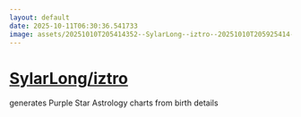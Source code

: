 ```yaml
---
layout: default
date: 2025-10-11T06:30:36.541733
image: assets/20251010T205414352--SylarLong--iztro--20251010T205925414--cropped.png
---
```


# [SylarLong/iztro](https://github.com/SylarLong/iztro)

generates Purple Star Astrology charts from birth details
